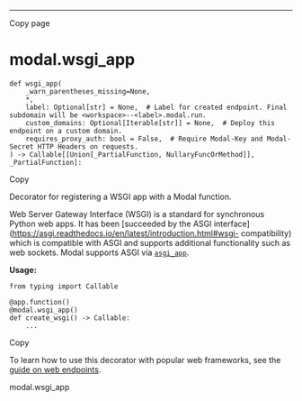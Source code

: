 * * *

Copy page

# modal.wsgi_app

    def wsgi_app(
        _warn_parentheses_missing=None,
        *,
        label: Optional[str] = None,  # Label for created endpoint. Final subdomain will be <workspace>--<label>.modal.run.
        custom_domains: Optional[Iterable[str]] = None,  # Deploy this endpoint on a custom domain.
        requires_proxy_auth: bool = False,  # Require Modal-Key and Modal-Secret HTTP Headers on requests.
    ) -> Callable[[Union[_PartialFunction, NullaryFuncOrMethod]], _PartialFunction]:

Copy

Decorator for registering a WSGI app with a Modal function.

Web Server Gateway Interface (WSGI) is a standard for synchronous Python web
apps. It has been [succeeded by the ASGI
interface](https://asgi.readthedocs.io/en/latest/introduction.html#wsgi-
compatibility) which is compatible with ASGI and supports additional
functionality such as web sockets. Modal supports ASGI via
[`asgi_app`](https://modal.com/docs/reference/modal.asgi_app).

**Usage:**

    from typing import Callable

    @app.function()
    @modal.wsgi_app()
    def create_wsgi() -> Callable:
        ...

Copy

To learn how to use this decorator with popular web frameworks, see the [guide
on web endpoints](https://modal.com/docs/guide/webhooks).

modal.wsgi_app
